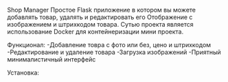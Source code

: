 Shop Manager
Простое Flask приложение в котором вы можете добавлять товар, удалять и редактировать его
Отображение с изображением и штрихкодом товара.
Сутью проекта является использование Docker для контейнеризации мини проекта.

Функционал:
-Добавление товра с фото или без, цено и штрихкодом
-Редактирование и удаление товара
-Загрузка изображений
-Приятный минималистичный интерфейс

Установка:

